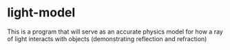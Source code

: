 # light-model
This is a program that will serve as an accurate physics model for how a ray of light interacts with objects (demonstrating reflection and refraction)
